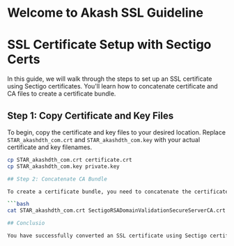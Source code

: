 # Welcome to Akash SSL Guideline
# SSL Certificate Setup with Sectigo Certs

In this guide, we will walk through the steps to set up an SSL certificate using Sectigo certificates. You'll learn how to concatenate certificate and CA files to create a certificate bundle.
## Step 1: Copy Certificate and Key Files

To begin, copy the certificate and key files to your desired location. Replace `STAR_akashdth_com.crt` and `STAR_akashdth_com.key` with your actual certificate and key filenames.

```bash
cp STAR_akashdth_com.crt certificate.crt
cp STAR_akashdth_com.key private.key

## Step 2: Concatenate CA Bundle

To create a certificate bundle, you need to concatenate the certificate file with the Sectigo CA file. Use the following command:

```bash
cat STAR_akashdth_com.crt SectigoRSADomainValidationSecureServerCA.crt >> ca_bundle.crt

## Conclusio

You have successfully converted an SSL certificate using Sectigo certificates. The certificate bundle (`ca_bundle.crt`) can now be used for securing your web server. Ensure that you follow the specific requirements of your web server or hosting platform to install and configure the SSL certificate properly.
